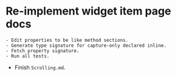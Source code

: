 # Re-implement widget item page docs
    - Edit properties to be like method sections.
    - Generate type signature for capture-only declared inline.
    - Fetch property signature.
    - Run all tests.

* Finish `Scrolling.md`.